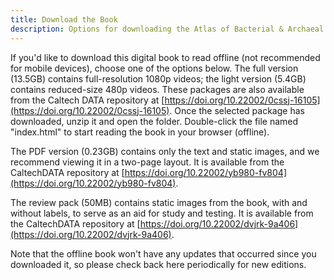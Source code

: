 ```yaml
---
title: Download the Book
description: Options for downloading the Atlas of Bacterial & Archaeal Cell Structure as a zipped package to read offline, with full-resolution or reduced-size videos
---
```

If you'd like to download this digital book to read offline (not recommended
for mobile devices), choose one of the options below. The full version (13.5GB)
contains full-resolution 1080p videos; the light version (5.4GB) contains
reduced-size 480p videos. These packages are also available from the Caltech
DATA repository at
[https://doi.org/10.22002/0cssj-16105](https://doi.org/10.22002/0cssj-16105). Once the selected package has downloaded, unzip it and open the folder. Double-click the file named "index.html" to start reading the book in your browser (offline). 

The PDF version (0.23GB) contains only the text and static images, and we recommend viewing it in a two-page layout. It is available from the CaltechDATA repository at [https://doi.org/10.22002/yb980-fv804](https://doi.org/10.22002/yb980-fv804).

The review pack (50MB) contains static images from the book, with and without
labels, to serve as an aid for study and testing. It is available from the
CaltechDATA repository at [https://doi.org/10.22002/dvjrk-9a406](https://doi.org/10.22002/dvjrk-9a406).

Note that the offline book won't have any updates that occurred since you downloaded it, so please check back here periodically for new editions.
